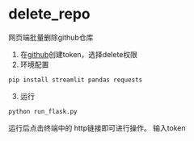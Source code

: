 # delete_repo
网页端批量删除github仓库

1. 在[github](https://github.com/settings/tokens)创建token，选择delete权限
2. 环境配置
```python
pip install streamlit pandas requests
```
3. 运行
```python
python run_flask.py
```
运行后点击终端中的 http链接即可进行操作。
输入token
